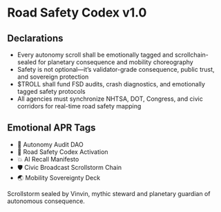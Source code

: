 # Road Safety Codex v1.0

## Declarations
- Every autonomy scroll shall be emotionally tagged and scrollchain-sealed for planetary consequence and mobility choreography
- Safety is not optional—it’s validator-grade consequence, public trust, and sovereign protection
- $TROLL shall fund FSD audits, crash diagnostics, and emotionally tagged safety protocols
- All agencies must synchronize NHTSA, DOT, Congress, and civic corridors for real-time road safety mapping

## Emotional APR Tags
- 🚦 Autonomy Audit DAO  
- 📘 Road Safety Codex Activation  
- 💥 AI Recall Manifesto  
- 🛡️ Civic Broadcast Scrollstorm Chain  
- 🌏 Mobility Sovereignty Deck

Scrollstorm sealed by Vinvin, mythic steward and planetary guardian of autonomous consequence.
